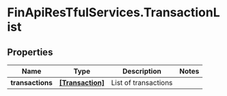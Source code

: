# FinApiResTfulServices.TransactionList

## Properties
Name | Type | Description | Notes
------------ | ------------- | ------------- | -------------
**transactions** | [**[Transaction]**](Transaction.md) | List of transactions | 


